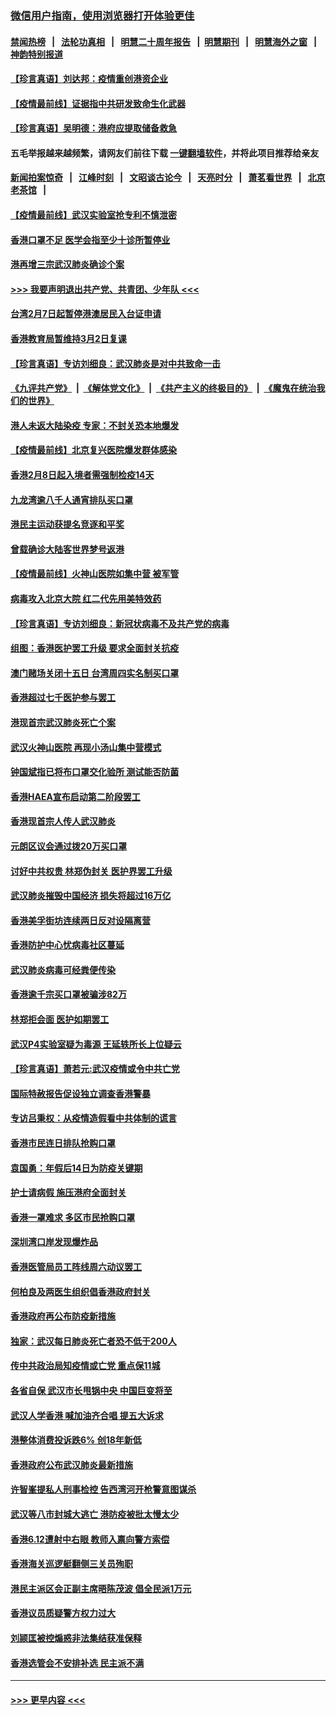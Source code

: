 ### [微信用户指南，使用浏览器打开体验更佳](https://github.com/gfw-breaker/banned-news1/blob/master/indexes/wechat-guide.md?t=0)
#### [禁闻热榜](热点新闻.md?t=0)  &nbsp;&nbsp;|&nbsp;&nbsp; [法轮功真相](https://github.com/gfw-breaker/truth/blob/master/README.md?t=0) &nbsp;&nbsp;|&nbsp;&nbsp; [明慧二十周年报告](https://github.com/gfw-breaker/mh-reports/blob/master/README.md?t=0) &nbsp;&nbsp;|&nbsp;&nbsp;[明慧期刊](https://github.com/gfw-breaker/mh-qikan) &nbsp;&nbsp;|&nbsp;&nbsp; [明慧海外之窗](https://github.com/gfw-breaker/mh-news/blob/master/README.md?t=0) &nbsp;&nbsp;|&nbsp;&nbsp; [神韵特别报道](https://github.com/gfw-breaker/mh-news/blob/master/shenyun.md?t=0)
#### [【珍言真语】刘达邦：疫情重创港资企业](../pages/nsc415/n11854274.md?t=02100133) 
#### [【疫情最前线】证据指中共研发致命生化武器](../pages/nsc415/n11853087.md?t=02100133) 
#### [【珍言真语】吴明德：港府应提取储备救急](../pages/nsc415/n11852734.md?t=02100133) 
#### 五毛举报越来越频繁，请网友们前往下载 [一键翻墙软件](https://github.com/gfw-breaker/ssr-accounts)，并将此项目推荐给亲友
#### [新闻拍案惊奇](https://github.com/gfw-breaker/banned-news1/blob/master/pages/link4.md) &nbsp;&nbsp;|&nbsp;&nbsp; [江峰时刻](https://github.com/gfw-breaker/banned-news1/blob/master/pages/link4.md) &nbsp;&nbsp;|&nbsp;&nbsp; [文昭谈古论今](https://github.com/gfw-breaker/banned-news1/blob/master/pages/link4.md) &nbsp;&nbsp;|&nbsp;&nbsp; [天亮时分](https://github.com/gfw-breaker/banned-news1/blob/master/pages/link4.md) &nbsp;&nbsp;|&nbsp;&nbsp; [萧茗看世界](https://github.com/gfw-breaker/banned-news1/blob/master/pages/link4.md) &nbsp;&nbsp;|&nbsp;&nbsp; [北京老茶馆](https://github.com/gfw-breaker/banned-news1/blob/master/pages/link4.md) &nbsp;&nbsp;|&nbsp;&nbsp; 
#### [【疫情最前线】武汉实验室抢专利不慎泄密](../pages/nsc415/n11850310.md?t=02100133) 
#### [香港口罩不足 医学会指至少十诊所暂停业](../pages/nsc415/n11850301.md?t=02100133) 
#### [港再增三宗武汉肺炎确诊个案](../pages/nsc415/n11850328.md?t=02100133) 
#### [>>> 我要声明退出共产党、共青团、少年队 <<<](https://github.com/begood0513/goodnews/blob/master/quit/letter.md) 
#### [台湾2月7日起暂停港澳居民入台证申请](../pages/nsc415/n11850304.md?t=02100133) 
#### [香港教育局暂维持3月2日复课](../pages/nsc415/n11850260.md?t=02100133) 
#### [【珍言真语】专访刘细良：武汉肺炎是对中共致命一击](../pages/nsc415/n11849934.md?t=02100133) 
#### [《九评共产党》](https://github.com/begood0513/9ping.md/blob/master/README.md) &nbsp;|&nbsp; [《解体党文化》](../../../../jtdwh.md/blob/master/README.md)  &nbsp;|&nbsp; [《共产主义的终极目的》](../../../../gczydzjmd.md/blob/master/README.md) &nbsp;|&nbsp; [《魔鬼在统治我们的世界》](../../../../mgztzwmdsj.md/blob/master/README.md) 
#### [港人未返大陆染疫 专家：不封关恐本地爆发](../pages/nsc415/n11848021.md?t=02100133) 
#### [【疫情最前线】北京复兴医院爆发群体感染](../pages/nsc415/n11847626.md?t=02100133) 
#### [香港2月8日起入境者需强制检疫14天](../pages/nsc415/n11847658.md?t=02100133) 
#### [九龙湾逾八千人通宵排队买口罩](../pages/nsc415/n11847647.md?t=02100133) 
#### [港民主运动获提名竞逐和平奖](../pages/nsc415/n11847633.md?t=02100133) 
#### [曾载确诊大陆客世界梦号返港](../pages/nsc415/n11847608.md?t=02100133) 
#### [【疫情最前线】火神山医院如集中营 被军管](../pages/nsc415/n11847524.md?t=02100133) 
#### [病毒攻入北京大院 红二代先用美特效药](../pages/nsc415/n11847427.md?t=02100133) 
#### [【珍言真语】专访刘细良：新冠状病毒不及共产党的病毒](../pages/nsc415/n11847164.md?t=02100133) 
#### [组图：香港医护罢工升级 要求全面封关抗疫](../pages/nsc415/n11844107.md?t=02100133) 
#### [澳门赌场关闭十五日 台湾周四实名制买口罩](../pages/nsc415/n11845083.md?t=02100133) 
#### [香港超过七千医护参与罢工](../pages/nsc415/n11845051.md?t=02100133) 
#### [港现首宗武汉肺炎死亡个案](../pages/nsc415/n11844998.md?t=02100133) 
#### [武汉火神山医院 再现小汤山集中营模式](../pages/nsc415/n11844763.md?t=02100133) 
#### [钟国斌指已将布口罩交化验所 测试能否防菌](../pages/nsc415/n11842783.md?t=02100133) 
#### [香港HAEA宣布启动第二阶段罢工](../pages/nsc415/n11842723.md?t=02100133) 
#### [香港现首宗人传人武汉肺炎](../pages/nsc415/n11842766.md?t=02100133) 
#### [元朗区议会通过拨20万买口罩](../pages/nsc415/n11842754.md?t=02100133) 
#### [讨好中共权贵 林郑伪封关 医护界罢工升级](../pages/nsc415/n11842359.md?t=02100133) 
#### [武汉肺炎摧毁中国经济 损失将超过16万亿](../pages/nsc415/n11839723.md?t=02100133) 
#### [香港美孚街坊连续两日反对设隔离营](../pages/nsc415/n11839962.md?t=02100133) 
#### [香港防护中心忧病毒社区蔓延](../pages/nsc415/n11839933.md?t=02100133) 
#### [武汉肺炎病毒可经粪便传染](../pages/nsc415/n11839939.md?t=02100133) 
#### [香港逾千宗买口罩被骗涉82万](../pages/nsc415/n11839914.md?t=02100133) 
#### [林郑拒会面 医护如期罢工](../pages/nsc415/n11839892.md?t=02100133) 
#### [武汉P4实验室疑为毒源 王延轶所长上位疑云](../pages/nsc415/n11835543.md?t=02100133) 
#### [【珍言真语】萧若元:武汉疫情或令中共亡党](../pages/nsc415/n11829394.md?t=02100133) 
#### [国际特赦报告促设独立调查香港警暴](../pages/nsc415/n11833845.md?t=02100133) 
#### [专访吕秉权：从疫情造假看中共体制的谎言](../pages/nsc415/n11833813.md?t=02100133) 
#### [香港市民连日排队抢购口罩](../pages/nsc415/n11833794.md?t=02100133) 
#### [袁国勇：年假后14日为防疫关键期](../pages/nsc415/n11831088.md?t=02100133) 
#### [护士请病假 施压港府全面封关](../pages/nsc415/n11831030.md?t=02100133) 
#### [香港一罩难求 多区市民抢购口罩](../pages/nsc415/n11831002.md?t=02100133) 
#### [深圳湾口岸发现爆炸品](../pages/nsc415/n11828802.md?t=02100133) 
#### [香港医管局员工阵线周六动议罢工](../pages/nsc415/n11828762.md?t=02100133) 
#### [何柏良及两医生组织倡香港政府封关](../pages/nsc415/n11828749.md?t=02100133) 
#### [香港政府再公布防疫新措施](../pages/nsc415/n11828716.md?t=02100133) 
#### [独家：武汉每日肺炎死亡者恐不低于200人](../pages/nsc415/n11828240.md?t=02100133) 
#### [传中共政治局知疫情或亡党 重点保11城](../pages/nsc415/n11828145.md?t=02100133) 
#### [各省自保 武汉市长甩锅中央 中国巨变将至](../pages/nsc415/n11828021.md?t=02100133) 
#### [武汉人学香港 喊加油齐合唱 提五大诉求](../pages/nsc415/n11827046.md?t=02100133) 
#### [港整体消费投诉跌6% 创18年新低](../pages/nsc415/n11817280.md?t=02100133) 
#### [香港政府公布武汉肺炎最新措施](../pages/nsc415/n11817152.md?t=02100133) 
#### [许智峯提私人刑事检控 告西湾河开枪警意图谋杀](../pages/nsc415/n11817132.md?t=02100133) 
#### [武汉等八市封城大逃亡 港防疫被批太慢太少](../pages/nsc415/n11817058.md?t=02100133) 
#### [香港6.12遭射中右眼 教师入禀向警方索偿](../pages/nsc415/n11814678.md?t=02100133) 
#### [香港海关巡逻艇翻侧三关员殉职](../pages/nsc415/n11814604.md?t=02100133) 
#### [港民主派区会正副主席晤陈茂波 倡全民派1万元](../pages/nsc415/n11814582.md?t=02100133) 
#### [香港议员质疑警方权力过大](../pages/nsc415/n11814560.md?t=02100133) 
#### [刘颕匡被控煽惑非法集结获准保释](../pages/nsc415/n11811727.md?t=02100133) 
#### [香港选管会不安排补选 民主派不满](../pages/nsc415/n11811691.md?t=02100133) 

----
#### [ >>> 更早内容 <<< ](../indexes/nsc415-earlier.md)
